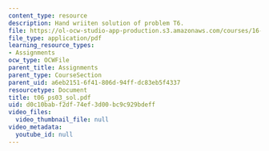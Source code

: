 ```yaml
---
content_type: resource
description: Hand wriiten solution of problem T6.
file: https://ol-ocw-studio-app-production.s3.amazonaws.com/courses/16-01-unified-engineering-i-ii-iii-iv-fall-2005-spring-2006/d0c10babf2df74ef3d00bc9c929bdeff_t06_ps03_sol.pdf
file_type: application/pdf
learning_resource_types:
- Assignments
ocw_type: OCWFile
parent_title: Assignments
parent_type: CourseSection
parent_uid: a6eb2151-6f41-806d-94ff-dc83eb5f4337
resourcetype: Document
title: t06_ps03_sol.pdf
uid: d0c10bab-f2df-74ef-3d00-bc9c929bdeff
video_files:
  video_thumbnail_file: null
video_metadata:
  youtube_id: null
---
```

